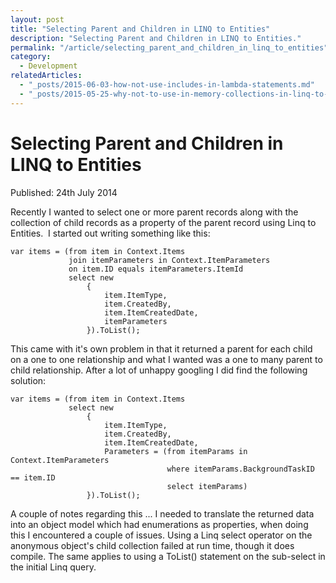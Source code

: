```yaml
---
layout: post
title: "Selecting Parent and Children in LINQ to Entities"
description: "Selecting Parent and Children in LINQ to Entities."
permalink: "/article/selecting_parent_and_children_in_linq_to_entities"
category:
  - Development
relatedArticles:
  - "_posts/2015-06-03-how-not-use-includes-in-lambda-statements.md"
  - "_posts/2015-05-25-why-not-to-use-in-memory-collections-in-linq-to-sql.md"
---
```


# Selecting Parent and Children in LINQ to Entities

<i class="fa-solid fa-calendar me-2"></i>Published: 24th July 2014

Recently I wanted to select one or more parent records along with the collection of child records as a property of the parent record using Linq to Entities.  I started out writing something like this:

```
var items = (from item in Context.Items
             join itemParameters in Context.ItemParameters
             on item.ID equals itemParameters.ItemId
             select new
                 {
                     item.ItemType,
                     item.CreatedBy,
                     item.ItemCreatedDate,
                     itemParameters
                 }).ToList();
```

This came with it's own problem in that it returned a parent for each child on a one to one relationship and what I wanted was a one to many parent to child relationship. After a lot of unhappy googling I did find the following solution:

```
var items = (from item in Context.Items
             select new
                 {
                     item.ItemType,
                     item.CreatedBy,
                     item.ItemCreatedDate,
                     Parameters = (from itemParams in Context.ItemParameters
                                   where itemParams.BackgroundTaskID == item.ID
                                   select itemParams)
                 }).ToList();
```

A couple of notes regarding this ... I needed to translate the returned data into an object model which had enumerations as properties, when doing this I encountered a couple of issues. Using a Linq select operator on the anonymous object's child collection failed at run time, though it does compile. The same applies to using a ToList() statement on the sub-select in the initial Linq query.